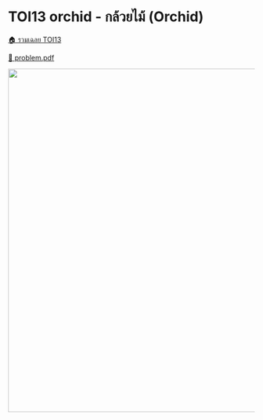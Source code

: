 <!-- @codegen_problem begin -->
# TOI13 orchid - กล้วยไม้ (Orchid)

[🏠 รวมเฉลย TOI13](../)

[💎 problem.pdf](./toi13_orchid.pdf)

<img width="700" src="https://github.com/krist7599555/toi/assets/19445033/80c80822-7583-4bcd-a705-dae3eacdee85" />
<!-- @codegen_problem end -->
